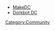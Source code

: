 -   [MakeDC](http://www.makedc.org)
-   [Dorkbot DC](http://dorkbot.org/dorkbotdc/)

[Category:Community](Category:Community)
